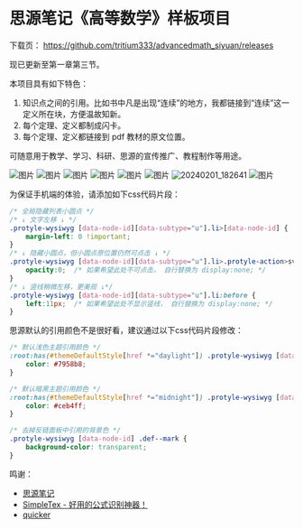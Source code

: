 # 思源笔记《高等数学》样板项目
下载页： https://github.com/tritium333/advancedmath_siyuan/releases 

现已更新至第一章第三节。

本项目具有如下特色：
1. 知识点之间的引用。比如书中凡是出现“连续”的地方，我都链接到“连续”这一定义所在块，方便温故知新。
2. 每个定理、定义都制成闪卡。
3. 每个定理、定义都链接到 pdf 教材的原文位置。

可随意用于教学、学习、科研、思源的宣传推广、教程制作等用途。

![图片](https://github.com/tritium333/advancedmath_siyuan/assets/158309317/d2028e02-1559-4ab0-931e-c3c8882c7f68)
![图片](https://github.com/tritium333/advancedmath_siyuan/assets/158309317/1325bf57-e5c0-4a8a-97df-cd09c378b4a5)
![图片](https://github.com/tritium333/advancedmath_siyuan/assets/158309317/41317917-76d0-4193-9b8f-737842a7f4e9)
![图片](https://github.com/tritium333/advancedmath_siyuan/assets/158309317/9b99c6c8-84f3-4362-8821-52e20e440b34)
![图片](https://github.com/tritium333/advancedmath_siyuan/assets/158309317/ff39c5cc-bb64-405e-bfd4-014b6e88cde6)
![图片](https://github.com/tritium333/advancedmath_siyuan/assets/158309317/c084ff6d-2abd-4df1-aedc-6c0740b7c8a2)
![20240201_182641](https://github.com/tritium333/advancedmath_siyuan/assets/158309317/a52d731a-17d7-4bd3-976d-ccd8e3a91e30)
![图片](https://github.com/tritium333/advancedmath_siyuan/assets/158309317/c3528b6a-16d2-41a3-a059-9b8372568981)

为保证手机端的体验，请添加如下css代码片段：
```css
/* 全局隐藏列表小圆点 */
/* ↓ 文字左移 ↓ */
.protyle-wysiwyg [data-node-id][data-subtype="u"].li>[data-node-id] {
    margin-left: 0 !important;
}
/* ↓ 隐藏小圆点，但小圆点原位置仍然可点击 ↓ */
.protyle-wysiwyg [data-node-id][data-subtype="u"].li>.protyle-action>svg>use:not(:hover) {
    opacity:0;  /* 如果希望此处不可点击， 自行替换为 display:none; */
}
/* ↓ 竖线稍微左移，更美观 ↓*/
.protyle-wysiwyg [data-node-id][data-subtype="u"].li:before {
    left:11px;  /* 如果希望此处不显示竖线， 自行替换为 display:none; */
}
```
思源默认的引用颜色不是很好看，建议通过以下css代码片段修改：
```css
/* 默认浅色主题引用颜色 */
:root:has(#themeDefaultStyle[href *="daylight"]) .protyle-wysiwyg [data-node-id] span[data-type~=block-ref]:not(.av__celltext), .protyle-wysiwyg [data-node-id] span[data-type~=file-annotation-ref] {
    color: #7958b8; 
}

/* 默认暗黑主题引用颜色 */
:root:has(#themeDefaultStyle[href *="midnight"]) .protyle-wysiwyg [data-node-id] span[data-type~=block-ref]:not(.av__celltext), .protyle-wysiwyg [data-node-id] span[data-type~=file-annotation-ref] {
    color: #ceb4ff; 
}

/* 去掉反链面板中引用的背景色 */
.protyle-wysiwyg [data-node-id] .def--mark {
    background-color: transparent;
}
```

鸣谢：

- [思源笔记](https://b3log.org/siyuan/)
- [SimpleTex - 好用的公式识别神器！](https://simpletex.cn/)
- [quicker](https://getquicker.net/Sharedaction?code=2605ff05-b84f-4da6-107c-08db6a78bc4a)
